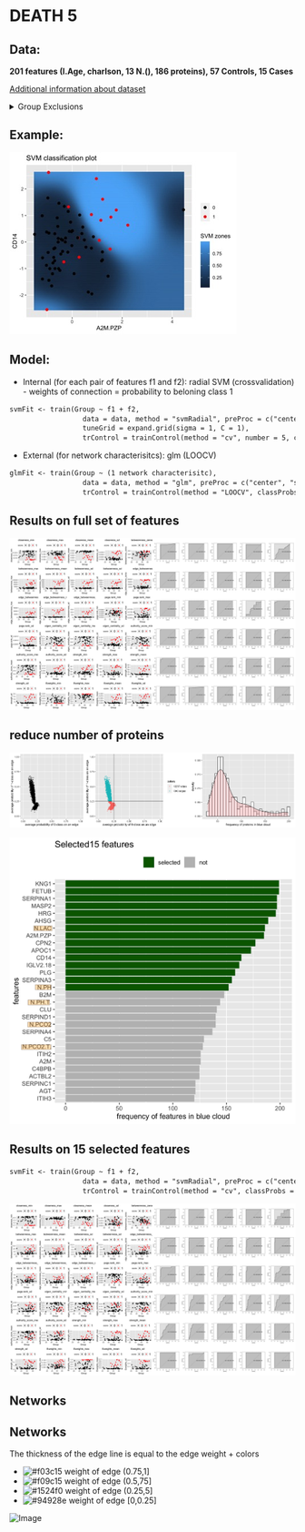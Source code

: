# DEATH 5
 
## Data: 
 **201 features (I.Age, charlson, 13 N.(), 186 proteins), 57 Controls, 15 Cases**
 
[Additional information about dataset](/docs/characteristics_Died_5.pdf)

<details>
<summary>Group Exclusions</summary>
<br>From the point a patient has a WHO>=5, they die (1) or survive (0)	</br>	
<br>
<pre>
| #0          | 57       |                                     |
| #1          | 15       |                                     |
| #Excluded   | 91       |                                     |
|-------------|----------|-------------------------------------|
| Aux.Id      | Group    | Reason for exclusion                |
|-------------|----------|-------------------------------------|
| C19-CB-0000 | Excluded | Incomplete data                     |
| C19-CB-0001 | Excluded | All points <5                       |
| C19-CB-0003 | Excluded | All points <5                       |
| C19-CB-0005 | Excluded | All points <5                       |
| C19-CB-0008 | 0        |                                     |
| C19-CB-0009 | 0        |                                     |
| C19-CB-0010 | Excluded | All points <5                       |
| C19-CB-0012 | 0        |                                     |
| C19-CB-0013 | 1        |                                     |
| C19-CB-0016 | 1        |                                     |
| C19-CB-0018 | Excluded | All points <5                       |
| C19-CB-0020 | 0        |                                     |
| C19-CB-0021 | 0        |                                     |
| C19-CB-0022 | Excluded | All points <5                       |
| C19-CB-0023 | Excluded | All points <5                       |
| C19-CB-0025 | 0        |                                     |
| C19-CB-0026 | 0        |                                     |
| C19-CB-0029 | Excluded | All points <5                       |
| C19-CB-0030 | Excluded | All points <5                       |
| C19-CB-0032 | 1        |                                     |
| C19-CB-0033 | 0        |                                     |
| C19-CB-0035 | Excluded | All points <5                       |
| C19-CB-0036 | 1        |                                     |
| C19-CB-0037 | Excluded | All points <5                       |
| C19-CB-0038 | Excluded | All points <5                       |
| C19-CB-0039 | 0        |                                     |
| C19-CB-0041 | Excluded | All points <5                       |
| C19-CB-0042 | Excluded | All points <5                       |
| C19-CB-0043 | Excluded | All points <5                       |
| C19-CB-0044 | Excluded | All points <5                       |
| C19-CB-0045 | Excluded | All points <5                       |
| C19-CB-0046 | Excluded | All points <5                       |
| C19-CB-0047 | Excluded | All points <5                       |
| C19-CB-0048 | Excluded | All points <5                       |
| C19-CB-0049 | Excluded | All points <5                       |
| C19-CB-0050 | Excluded | All points <5                       |
| C19-CB-0051 | 0        |                                     |
| C19-CB-0052 | Excluded | All points <5                       |
| C19-CB-0053 | Excluded | All points <5                       |
| C19-CB-0054 | Excluded | All points <5                       |
| C19-CB-0055 | Excluded | All points <5                       |
| C19-CB-0056 | Excluded | All points <5                       |
| C19-CB-0057 | 0        |                                     |
| C19-CB-0058 | 0        |                                     |
| C19-CB-0059 | 1        |                                     |
| C19-CB-0060 | 0        |                                     |
| C19-CB-0061 | 0        |                                     |
| C19-CB-0062 | 0        |                                     |
| C19-CB-0063 | 0        |                                     |
| C19-CB-0064 | 0        |                                     |
| C19-CB-0065 | Excluded | All points <5                       |
| C19-CB-0066 | Excluded | All points <5                       |
| C19-CB-0067 | Excluded | All points <5                       |
| C19-CB-0068 | Excluded | All points <5                       |
| C19-CB-0069 | Excluded | All points <5                       |
| C19-CB-0070 | Excluded | All points <5                       |
| C19-CB-0071 | Excluded | All points <5                       |
| C19-CB-0072 | Excluded | All points <5                       |
| C19-CB-0073 | Excluded | All points <5                       |
| C19-CB-0075 | Excluded | All points <5                       |
| C19-CB-0076 | 0        |                                     |
| C19-CB-0077 | Excluded | All points <5                       |
| C19-CB-0078 | Excluded | All points <5                       |
| C19-CB-0082 | 1        |                                     |
| C19-CB-0083 | 1        |                                     |
| C19-CB-0084 | Excluded | Incomplete data                     |
| C19-CB-0085 | 0        |                                     |
| C19-CB-0086 | Excluded | All points <5                       |
| C19-CB-0087 | Excluded | All points <5                       |
| C19-CB-0088 | Excluded | All points <5                       |
| C19-CB-0089 | Excluded | All points <5                       |
| C19-CB-0090 | 0        |                                     |
| C19-CB-0091 | 0        |                                     |
| C19-CB-0092 | Excluded | All points <5                       |
| C19-CB-0094 | 1        |                                     |
| C19-CB-0095 | 0        |                                     |
| C19-CB-0096 | Excluded | Incomplete data                     |
| C19-CB-0097 | Excluded | All points <5                       |
| C19-CB-0098 | 0        |                                     |
| C19-CB-0099 | 0        |                                     |
| C19-CB-0100 | Excluded | All points <5                       |
| C19-CB-0101 | 1        |                                     |
| C19-CB-0102 | Excluded | Incomplete data                     |
| C19-CB-0103 | 1        |                                     |
| C19-CB-0104 | Excluded | Incomplete data                     |
| C19-CB-0106 | Excluded | Incomplete data                     |
| C19-CB-0107 | Excluded | All points <5                       |
| C19-CB-0108 | 0        |                                     |
| C19-CB-0109 | 0        |                                     |
| C19-CB-0111 | Excluded | Incomplete data                     |
| C19-CB-0112 | 1        |                                     |
| C19-CB-0113 | 0        |                                     |
| C19-CB-0114 | Excluded | All points <5                       |
| C19-CB-0115 | Excluded | All points <5                       |
| C19-CB-0116 | Excluded | All points <5                       |
| C19-CB-0117 | Excluded | All points <5                       |
| C19-CB-0118 | Excluded | All points <5                       |
| C19-CB-0119 | Excluded | All points <5                       |
| C19-CB-0120 | 0        |                                     |
| C19-CB-0121 | Excluded | All points <5                       |
| C19-CB-0122 | 0        |                                     |
| C19-CB-0123 | 0        |                                     |
| C19-CB-0124 | 0        |                                     |
| C19-CB-0125 | Excluded | All points <5                       |
| C19-CB-0126 | 0        |                                     |
| C19-CB-0127 | 0        |                                     |
| C19-CB-0128 | 1        |                                     |
| C19-CB-0129 | 0        |                                     |
| C19-CB-0130 | 0        |                                     |
| C19-CB-0131 | 0        |                                     |
| C19-CB-0132 | Excluded | Refused treatment and died          |
| C19-CB-0133 | 0        |                                     |
| C19-CB-0134 | 0        |                                     |
| C19-CB-0135 | 0        |                                     |
| C19-CB-0136 | 0        |                                     |
| C19-CB-0137 | 0        |                                     |
| C19-CB-0138 | Excluded | Incomplete data                     |
| C19-CB-0139 | Excluded | Incomplete data                     |
| C19-CB-0140 | Excluded | Incomplete data                     |
| C19-CB-0141 | Excluded | Incomplete data                     |
| C19-CB-0142 | 0        |                                     |
| C19-CB-0143 | Excluded | Incomplete data                     |
| C19-CB-0144 | Excluded | Incomplete data                     |
| C19-CB-0145 | Excluded | Incomplete data                     |
| C19-CB-0147 | Excluded | Incomplete data                     |
| C19-CB-0148 | Excluded | Incomplete data                     |
| C19-CB-0149 | Excluded | Incomplete data                     |
| C19-CB-0150 | 0        |                                     |
| C19-CB-0151 | 0        |                                     |
| C19-CB-0152 | 0        |                                     |
| C19-CB-0155 | Excluded | All points <5                       |
| C19-CB-0157 | Excluded | All points <5                       |
| C19-CB-0159 | 0        |                                     |
| C19-CB-0160 | 1        |                                     |
| C19-CB-0162 | 0        |                                     |
| C19-CB-0164 | 0        |                                     |
| C19-CB-0165 | 0        |                                     |
| C19-CB-0166 | Excluded | All points <5                       |
| C19-CB-0167 | Excluded | All points <5                       |
| C19-CB-0168 | Excluded | All points <5                       |
| C19-CB-0169 | 1        |                                     |
| C19-CB-0170 | 1        | But first score missing (assume >5) |
| C19-CB-0175 | Excluded | Incomplete data                     |
| C19-CB-0176 | 0        |                                     |
| C19-CB-0179 | Excluded | All points <5                       |
| C19-CB-0180 | Excluded | Incomplete data                     |
| C19-CB-0181 | 0        |                                     |
| C19-CB-0196 | Excluded | All points <5                       |
| C19-CB-0197 | 0        |                                     |
| C19-CB-0198 | 0        |                                     |
| C19-CB-0199 | 0        |                                     |
| C19-CB-0214 | 0        |                                     |
| C19-CB-0215 | 0        |                                     |
| C19-CB-0216 | Excluded | All points <5                       |
| C19-CB-0217 | Excluded | All points <5                       |
| C19-CB-0218 | 0        |                                     |
| C19-CB-0219 | Excluded | All points <5                       |
| C19-CB-0220 | Excluded | Refused treatment and died          |
| C19-CB-0221 | Excluded | All points <5                       |
| C19-CB-0222 | Excluded | All points <5                       |
| C19-CB-0223 | Excluded | All points <5                       |
| C19-CB-0224 | Excluded | All points <5                       |
| C19-CB-0225 | Excluded | Incomplete data                     |
</pre>
</details>

## Example:
![Image](/docs/DIED5_EXAMPLE.jpg)

## Model:
 - Internal (for each pair of features f1 and f2): radial SVM (crossvalidation) - weights of connection = probability to beloning class 1
 ```markdown
 svmFit <- train(Group ~ f1 + f2,
                   data = data, method = "svmRadial", preProc = c("center", "scale"),metric = "ROC",
                   tuneGrid = expand.grid(sigma = 1, C = 1),
                   trControl = trainControl(method = "cv", number = 5, classProbs = TRUE, summaryFunction = twoClassSummary))
 ```
 - External (for network characterisitcs): glm (LOOCV)
 ```markdown
 glmFit <- train(Group ~ (1 network characterisitc),
                   data = data, method = "glm", preProc = c("center", "scale"), metric = "ROC",
                   trControl = trainControl(method = "LOOCV", classProbs = TRUE, summaryFunction = twoClassSummary))
 ```
 
## Results on full set of features
![Image](/docs/DIED5_1.jpg)
## reduce number of proteins
![Image](/docs/DIED5_2.jpg)

![Image](/docs/DIED5_3.jpg)
## Results on 15 selected features
 ```markdown
 svmFit <- train(Group ~ f1 + f2,
                   data = data, method = "svmRadial", preProc = c("center", "scale"),metric = "ROC",
                   trControl = trainControl(method = "cv", classProbs = TRUE, summaryFunction = twoClassSummary))
 ``` 
![Image](/docs/DIED5_4.jpg)
## Networks
## Networks
The thickness of the edge line is equal to the edge weight + colors
- ![#f03c15](https://via.placeholder.com/15/f03c15/000000?text=+) weight of edge (0.75,1]
- ![#f09c15](https://via.placeholder.com/15/f09c15/000000?text=+) weight of edge (0.5,75]
- ![#1524f0](https://via.placeholder.com/15/1524f0/000000?text=+) weight of edge (0.25,5]
- ![#94928e](https://via.placeholder.com/15/94928e/000000?text=+) weight of edge [0,0.25]

![Image](/docs/DIED5_5.jpg)
